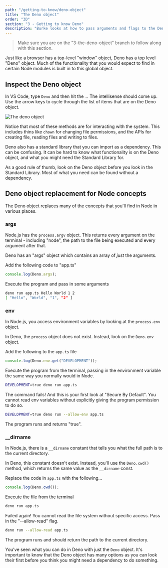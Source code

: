 ```yaml
---
path: "/getting-to-know/deno-object"
title: "The Deno object"
order: "3D"
section: "3 - Getting to know Deno"
description: "Burke looks at how to pass arguments and flags to the Deno CLI"
---
```


> Make sure you are on the "3-the-deno-object" branch to follow along with this section.

Just like a browser has a top-level "window" object, Deno has a top level "Deno" object. Much of the functionality that you would expect to find in certain Node modules is built in to this global object.

## Inspect the Deno object

In VS Code, type `Deno` and then hit the `.`. The intellisense should come up. Use the arrow keys to cycle through the list of items that are on the Deno object.

![The deno object](../images/deno-object.jpg)

Notice that most of these methods are for interacting with the system. This includes thins like `chown` for changing file permissions, and the APIs for creating file, reading files and writing to files.

Deno also has a standard library that you can import as a dependency. This can be confusing. It can be hard to know what functionality is on the Deno object, and what you might need the Standard Library for.

As a good rule of thumb, look on the Deno object before you look in the Standard Library. Most of what you need can be found without a dependency.

## Deno object replacement for Node concepts

The Deno object replaces many of the concepts that you'll find in Node in various places.

### args

Node.js has the `process.argv` object. This returns every argument on the terminal - including "node", the path to the file being executed and every argument after that.

Deno has an "args" object which contains an array of _just_ the arguments.

Add the following code to "app.ts"

```typescript
console.log(Deno.args);
```

Execute the program and pass in some arguments

```bash
deno run app.ts Hello World 1 2
[ "Hello", "World", "1", "2" ]
```

### env

In Node.js, you access environment variables by looking at the `process.env` object.

In Deno, the `process` object does not exist. Instead, look on the `Deno.env` object.

Add the following to the `app.ts` file

```typescript
console.log(Deno.env.get("DEVELOPMENT"));
```

Execute the program from the terminal, passing in the environment variable the same way you normally would in Node.

```bash
DEVELOPMENT=true deno run app.ts
```

The command fails! And this is your first look at "Secure By Default". You cannot read env variables without explicitly giving the program permission to do so.

```bash
DEVELOPMENT=true deno run --allow-env app.ts
```

The program runs and returns "true".

### \_\_dirname

In Node.js, there is a `__dirname` constant that tells you what the full path is to the current directory.

In Deno, this constant doesn't exist. Instead, you'll use the `Deno.cwd()` method, which returns the same value as the `__dirname` const.

Replace the code in `app.ts` with the following...

```typescript
console.log(Deno.cwd());
```

Execute the file from the terminal

```bash
deno run app.ts
```

Failed again! You cannot read the file system without specific access. Pass in the "--allow-read" flag.

```bash
deno run --allow-read app.ts
```

The program runs and should return the path to the current directory.

You've seen what you can do in Deno with just the `Deno` object. It's important to know that the Deno object has many options as you can look their first before you think you might need a dependency to do something.
